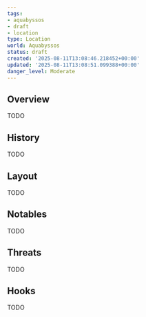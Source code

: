 ```yaml
---
tags:
- aquabyssos
- draft
- location
type: Location
world: Aquabyssos
status: draft
created: '2025-08-11T13:08:46.218452+00:00'
updated: '2025-08-11T13:08:51.099388+00:00'
danger_level: Moderate
---
```



## Overview

TODO
## History

TODO
## Layout

TODO
## Notables

TODO
## Threats

TODO
## Hooks

TODO
